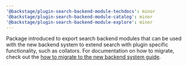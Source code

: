 ```yaml
---
'@backstage/plugin-search-backend-module-techdocs': minor
'@backstage/plugin-search-backend-module-catalog': minor
'@backstage/plugin-search-backend-module-explore': minor
---
```


Package introduced to export search backend modules that can be used with the new backend system to extend search with plugin specific functionality, such as collators. For documentation on how to migrate, check out the [how to migrate to the new backend system guide](https://backstage.io/docs/features/search/how-to-guides/#how-to-migrate-your-backend-installation-to-use-search-together-with-the-new-backend-system).
